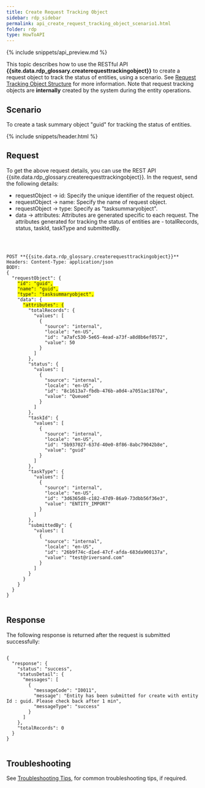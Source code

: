 ```yaml
---
title: Create Request Tracking Object
sidebar: rdp_sidebar 
permalink: api_create_request_tracking_object_scenario1.html
folder: rdp
type: HowToAPI
---
```


{% include snippets/api_preview.md %}

This topic describes how to use the RESTful API **{{site.data.rdp_glossary.createrequesttrackingobject}}** to create a request object to track the status of entities, using a scenario. See [Request Tracking Object Structure](api_request_tracking_object_structure.html) for more information. Note that request tracking objects are **internally** created by the system during the entity operations.

## Scenario

To create a task summary object "guid" for tracking the status of entities.

{% include snippets/header.html %}

## Request

To get the above request details, you can use the REST API {{site.data.rdp_glossary.createrequesttrackingobject}}. In the request, send the following details:

* requestObject -> id: Specify the unique identifier of the request object.
* requestObject -> name: Specify the name of request object.
* requestObject -> type: Specify as "tasksummaryobject".
* data -> attributes: Attributes are generated specific to each request. The attributes generated for tracking the status of entities are - totalRecords, status, taskId, taskType and submittedBy.
<br/>

<pre>
<code>
POST **{{site.data.rdp_glossary.createrequesttrackingobject}}**
Headers: Content-Type: application/json
BODY: 
{
  "requestObject": {
    <span style="background-color: #FFFF00">"id": "guid",</span>
    <span style="background-color: #FFFF00">"name": "guid",</span>
    <span style="background-color: #FFFF00">"type": "tasksummaryobject",</span>
    "data": {
      <span style="background-color: #FFFF00">"attributes": {</span>
        "totalRecords": {
          "values": [
            {
              "source": "internal",
              "locale": "en-US",
              "id": "a7afc530-5e65-4ead-a73f-a8d8b6ef0572",
              "value": 50
            }
          ]
        },
        "status": {
          "values": [
            {
              "source": "internal",
              "locale": "en-US",
              "id": "8c1613a7-fbdb-476b-a0d4-a7051ac1870a",
              "value": "Queued"
            }
          ]
        },
        "taskId": {
          "values": [
            {
              "source": "internal",
              "locale": "en-US",
              "id": "5b937027-637d-40e0-8f86-8abc79042b8e",
              "value": "guid"
            }
          ]
        },
        "taskType": {
          "values": [
            {
              "source": "internal",
              "locale": "en-US",
              "id": "3d6365d8-c182-47d9-86a9-73dbb56f36e3",
              "value": "ENTITY_IMPORT"
            }
          ]
        },
        "submittedBy": {
          "values": [
            {
              "source": "internal",
              "locale": "en-US",
              "id": "26b9f74c-d1ed-47cf-afda-683da900137a",
              "value": "test@riversand.com"
            }
          ]
        }
      }
    }
  }
}
</code>
</pre> 

## Response

The following response is returned after the request is submitted successfully:

<pre>
<code>
{
  "response": {
    "status": "success",
    "statusDetail": {
      "messages": [
        {
          "messageCode": "I0011",
          "message": "Entity has been submitted for create with entity Id : guid. Please check back after 1 min",
          "messageType": "success"
        }
      ]
    },
    "totalRecords": 0
  }
}
</code>
</pre>

## Troubleshooting

See [Troubleshooting Tips](api_troubleshooting_tips.html), for common troubleshooting tips, if required.
